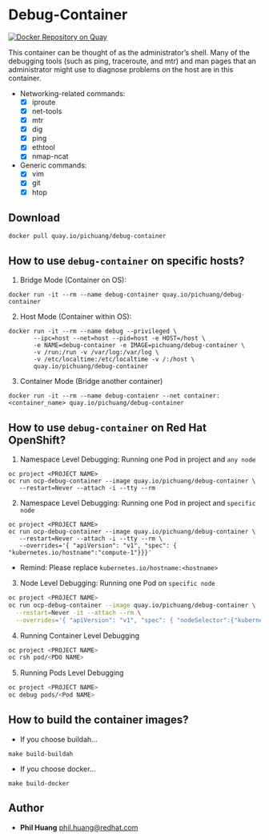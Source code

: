 # Debug-Container

[![Docker Repository on Quay](https://quay.io/repository/pichuang/debug-container/status "Docker Repository on Quay")](https://quay.io/repository/pichuang/debug-container)

This container can be thought of as the administrator’s shell. Many of the debugging tools (such as ping, traceroute, and mtr) and man pages that an administrator might use to diagnose problems on the host are in this container.

- Networking-related commands:
  - [x] iproute
  - [x] net-tools
  - [x] mtr
  - [x] dig
  - [x] ping
  - [x] ethtool
  - [x] nmap-ncat
- Generic commands:
  - [x] vim
  - [x] git
  - [x] htop

## Download
```
docker pull quay.io/pichuang/debug-container
```

## How to use `debug-container` on specific hosts?

1. Bridge Mode (Container on OS):
```
docker run -it --rm --name debug-container quay.io/pichuang/debug-container
```

2. Host Mode (Container within OS):
```
docker run -it --rm --name debug --privileged \
       --ipc=host --net=host --pid=host -e HOST=/host \
       -e NAME=debug-container -e IMAGE=pichuang/debug-container \
       -v /run:/run -v /var/log:/var/log \
       -v /etc/localtime:/etc/localtime -v /:/host \
       quay.io/pichuang/debug-container
```

3. Container Mode (Bridge another container)
```
docker run -it --rm --name debug-contaienr --net container:<container_name> quay.io/pichuang/debug-container
```


## How to use `debug-container` on Red Hat OpenShift?

1. Namespace Level Debugging: Running one Pod in project and `any node`
```
oc project <PROJECT NAME>
oc run ocp-debug-container --image quay.io/pichuang/debug-container \
   --restart=Never --attach -i --tty --rm
```

2. Namespace Level Debugging: Running one Pod in project and `specific node`
```
oc project <PROJECT NAME>
oc run ocp-debug-container --image quay.io/pichuang/debug-container \
   --restart=Never --attach -i --tty --rm \
   --overrides='{ "apiVersion": "v1", "spec": { "kubernetes.io/hostname":"compute-1"}}}'
```
- Remind: Please replace `kubernetes.io/hostname:<hostname>`

3. Node Level Debugging: Running one Pod on `specific node`

```bash
oc project <PROJECT NAME>
oc run ocp-debug-container --image quay.io/pichuang/debug-container \
  --restart=Never -it --attach --rm \
  --overrides='{ "apiVersion": "v1", "spec": { "nodeSelector":{"kubernetes.io/hostname":"compute-1"}, "hostNetwork": true}}'
```

4. Running Container Level Debugging
```bash
oc project <PROJECT NAME>
oc rsh pod/<PDO NAME>
```

5. Running Pods Level Debugging
```bash
oc project <PROJECT NAME>
oc debug pods/<Pod NAME>
```

## How to build the container images?
- If you choose buildah...
```
make build-buildah
```

- If you choose docker...
```
make build-docker
```


## Author
* **Phil Huang** <phil.huang@redhat.com>

